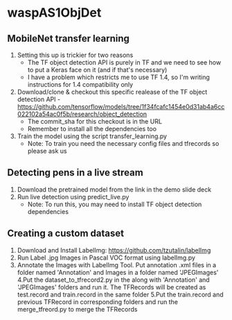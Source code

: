 # waspAS1ObjDet

## MobileNet transfer learning
1. Setting this up is trickier for two reasons
	- The TF object detection API is purely in TF and we need to see how to put a Keras face on it (and if that's necessary)
	- I have a problem which restricts me to use TF 1.4, so I'm writing instructions for 1.4 compatibility only
2. Download/clone & checkout this specific realease of the TF object detection API - https://github.com/tensorflow/models/tree/1f34fcafc1454e0d31ab4a6cc022102a54ac0f5b/research/object_detection
	- The commit_sha for this checkout is in the URL
	- Remember to install all the dependencies too
3. Train the model using the script transfer_learning.py
	- Note: To train you need the necessary config files and tfrecords so please ask us

## Detecting pens in a live stream
1. Download the pretrained model from the link in the demo slide deck
2. Run live detection using predict_live.py
	- Note: To run this, you may need to install TF object detection dependencies

## Creating a custom dataset
1. Download and Install LabelImg:
https://github.com/tzutalin/labelImg
2. Run Label .jpg Images in Pascal VOC format using labelImg.py
3. Annotate the Images with LabelImg Tool. Put annotation .xml files in a folder named 'Annotation' and Images in a folder named 'JPEGImages'
4.Put the dataset_to_tfrecord2.py in the along with 'Annotation' and 'JPEGImages' folders and run it. The TFRecords will be created as test.record and train.record in the same folder
5.Put the train.record and previous TFRecord in corresponding folders and run the merge_tfreord.py to merge the TFRecords 
